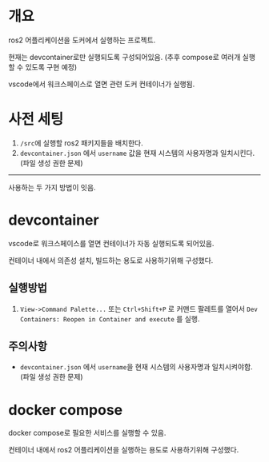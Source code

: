 # 개요

ros2 어플리케이션을 도커에서 실행하는 프로젝트.

현재는 devcontainer로만 실행되도록 구성되어있음. (추후 compose로 여러개 실행할 수 있도록 구현 예정)

vscode에서 워크스페이스로 열면 관련 도커 컨테이너가 실행됨.

# 사전 세팅

1. `/src`에 실행할 ros2 패키지들을 배치한다.
2. `devcontainer.json` 에서 `username` 값을 현재 시스템의 사용자명과 일치시킨다. (파일 생성 권한 문제) 


---

사용하는 두 가지 방법이 잇음.

# devcontainer

vscode로 워크스페이스를 열면 컨테이너가 자동 실행되도록 되어있음.

컨테이너 내에서 의존성 설치, 빌드하는 용도로 사용하기위해 구성했다.

## 실행방법

1. `View->Command Palette...` 또는 `Ctrl+Shift+P` 로 커맨드 팔레트를 열어서 `Dev Containers: Reopen in Container and execute` 를 실행.

<!-- Use View->Command Palette... or Ctrl+Shift+P to open the command palette. Search for the command Dev Containers: Reopen in Container and execute it. This will build your development docker container for your. It will take a while - sit back or go for a coffee. -->


## 주의사항

- `devcontainer.json` 에서 `username`을 현재 시스템의 사용자명과 일치시켜야함. (파일 생성 권한 문제) 


# docker compose

docker compose로 필요한 서비스를 실행할 수 있음.

컨테이너 내에서 ros2 어플리케이션을 실행하는 용도로 사용하기위해 구성했다.